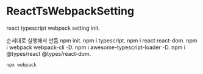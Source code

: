 # ReactTsWebpackSetting
react typescript webpack setting init. 

  
순서대로 실행해서 만듬
npm init. 
npm i typescript. 
npm i react react-dom. 
npm i webpack webpack-cli -D. 
npm i awesome-typescript-loader -D. 
npm i @types/react @types/react-dom. 


```
npx webpack
```
